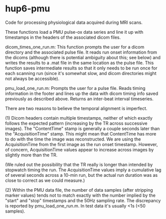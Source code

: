 hup6-pmu
========

Code for processing physiological data acquired during MRI scans.

These functions load a PMU pulse-ox data series and line it up with 
timestamps in the headers of the associated dicom files. 

dicom_times_one_run.m: This function prompts the user for a dicom directory
and the associated pulse file. It reads run onset information from the
dicoms (although there is potential ambiguity about this; see below) and
writes the results to a .mat file in the same location as the pulse file.
This function saves intermediate results so that it only needs to be run 
once for each scanning run (since it's somewhat slow, and dicom directories 
might not always be accessible).

pmu_load_one_run.m: Prompts the user for a pulse file. Reads timing 
information in the footer and lines up the data with dicom timing info
saved previously as described above. Returns an inter-beat interval
timeseries.

There are two reasons to believe the temporal alignment is imperfect.

(1) Dicom headers contain multiple timestamps, neither of which exactly
follows the expected pattern (increasing by the TR across successive
images). The "ContentTime" stamp is generally a couple seconds later than
the "AcquisitionTime" stamp. This might mean that ContentTime has more to 
do with the time the image was reconstructed. We are using the 
AcquisitionTime from the first image as the run onset timestamp. However,
of concern, AcquisitionTime values appear to increase across images by
slightly more than the TR. 

(We ruled out the possibility that the TR really is longer than intended
by stopwatch timing the run. The AcquisitionTime values imply a cumulative
lag of several seconds across a 10-min run, but the actual run duration 
was as close to correct as we could measure.)

(2) Within the PMU data file, the number of data samples (after stripping
marker values) tends not to match exactly with the number implied by the
"start" and "stop" timestamps and the 50Hz sampling rate. The discrepancy
is reported by pmu_load_one_run.m. In test data it's usually <1s (<50
samples). 






